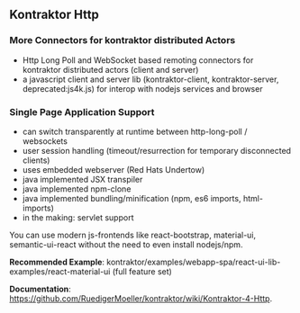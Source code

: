 ## Kontraktor Http

### More Connectors for kontraktor distributed Actors

* Http Long Poll and WebSocket based remoting connectors for kontraktor distributed actors (client and server)
* a javascript client and server lib (kontraktor-client, kontraktor-server, deprecated:js4k.js) for
interop with nodejs services and browser

### Single Page Application Support

* can switch transparently at runtime between http-long-poll / websockets
* user session handling (timeout/resurrection for temporary disconnected clients) 
* uses embedded webserver (Red Hats Undertow)
* java implemented JSX transpiler 
* java implemented npm-clone
* java implemented bundling/minification (npm, es6 imports, html-imports)
* in the making: servlet support

You can use modern js-frontends like react-bootstrap, material-ui, semantic-ui-react without the need
to even install nodejs/npm.

**Recommended Example**: kontraktor/examples/webapp-spa/react-ui-lib-examples/react-material-ui (full feature set)

**Documentation**: https://github.com/RuedigerMoeller/kontraktor/wiki/Kontraktor-4-Http.


